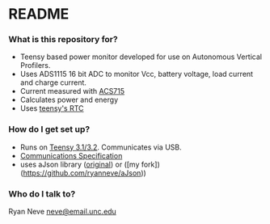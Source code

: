 # README #

### What is this repository for? ###

* Teensy based power monitor developed for use on Autonomous Vertical Profilers.
* Uses ADS1115 16 bit ADC to monitor Vcc, battery voltage, load current and charge current.
* Current measured with [ACS715](https://www.pololu.com/file/download/ACS715.pdf?file_id=0J197)
* Calculates power and energy
* Uses [teensy's RTC](https://www.pjrc.com/teensy/td_libs_Time.html)

### How do I get set up? ###

* Runs on [Teensy 3.1/3.2](https://www.pjrc.com/store/teensy32.html). Communicates via USB.
* [Communications Specification](https://sites.google.com/site/verticalprofilerupgrade/home/ControllerSoftware/ipc-specification)
* uses aJson library ([original](https://github.com/interactive-matter/aJson)) or ([my fork])(https://github.com/ryanneve/aJson))

### Who do I talk to? ###

Ryan Neve
neve@email.unc.edu